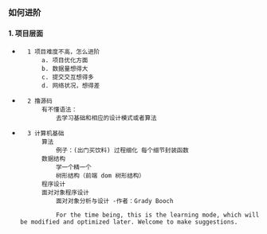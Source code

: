 ### 如何进阶

#### 1. 项目层面
-       1 项目难度不高，怎么进阶
            a. 项目优化方面
            b. 数据量想得大
            c. 提交交互想得多
            d. 网络状况，想得差

-       2 撸源码
            有不懂语法：
                去学习基础和相应的设计模式或者算法

-       3 计算机基础        
            算法
                例子：(出门买饮料) 过程细化 每个细节封装函数
            数据结构
                学一个精一个
                树形结构（前端 dom 树形结构）
            程序设计
            面对对象程序设计
                面对对象分析与设计 -作者：Grady Booch

                For the time being, this is the learning mode, which will be modified and optimized later. Welcome to make suggestions.